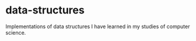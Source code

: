data-structures
===============

Implementations of data structures I have learned in my studies of computer science.
